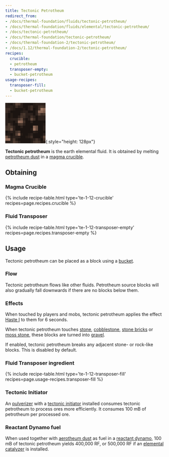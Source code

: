 ```yaml
---
title: Tectonic Petrotheum
redirect_from:
- /docs/thermal-foundation/fluids/tectonic-petrotheum/
- /docs/thermal-foundation/fluids/elemental/tectonic-petrotheum/
- /docs/tectonic-petrotheum/
- /docs/thermal-foundation/tectonic-petrotheum/
- /docs/thermal-foundation-2/tectonic-petrotheum/
- /docs/1.12/thermal-foundation-2/tectonic-petrotheum/
recipes:
  crucible:
  - petrotheum
  transposer-empty:
  - bucket-petrotheum
usage-recipes:
  transposer-fill:
  - bucket-petrotheum
---
```


![Tectonic petrotheum](/assets/images/thermal-foundation-2/tectonic-petrotheum.gif){:style="height: 128px"}


**Tectonic petrotheum** is the earth elemental fluid. It is obtained by melting
[petrotheum dust](../petrotheum-dust/) in a [magma
crucible](../../thermal-expansion/magma-crucible/).


Obtaining
---------

### Magma Crucible
{% include recipe-table.html type='te-1-12-crucible' recipes=page.recipes.crucible %}

### Fluid Transposer
{% include recipe-table.html type='te-1-12-transposer-empty' recipes=page.recipes.transposer-empty %}


Usage
-----

Tectonic petrotheum can be placed as a block using a
[bucket](https://minecraft.wiki/w/Bucket).

### Flow
Tectonic petrotheum flows like other fluids. Petrotheum source blocks will also
gradually fall downwards if there are no blocks below them.

### Effects
When touched by players and mobs, tectonic petrotheum applies the effect [Haste
I](https://minecraft.wiki/w/Haste) to them for 6 seconds.

When tectonic petrotheum touches [stone](https://minecraft.wiki/w/Stone),
[cobblestone](https://minecraft.wiki/w/Cobblestone), [stone
bricks](https://minecraft.wiki/w/Stone_Bricks) or [moss
stone](https://minecraft.wiki/w/Moss_Stone), these blocks are turned into
[gravel](https://minecraft.wiki/w/Gravel).

If enabled, tectonic petrotheum breaks any adjacent stone- or rock-like blocks.
This is disabled by default.

### Fluid Transposer ingredient
{% include recipe-table.html type='te-1-12-transposer-fill' recipes=page.usage-recipes.transposer-fill %}

### Tectonic Initiator
An [pulverizer](../../thermal-expansion/pulverizer/) with a [tectonic
initiator](../../thermal-expansion/augment-tectonic-initiator/) installed consumes tectonic
petrotheum to process ores more efficiently. It consumes 100 mB of petrotheum
per processed ore.

### Reactant Dynamo fuel
When used together with [aerotheum dust](../aerotheum-dust/) as fuel in a
[reactant dynamo](../../thermal-expansion/reactant-dynamo/), 100 mB of tectonic petrotheum yields
400,000 RF, or 500,000 RF if an [elemental
catalyzer](../../thermal-expansion/augment-elemental-catalyzer/) is installed.
